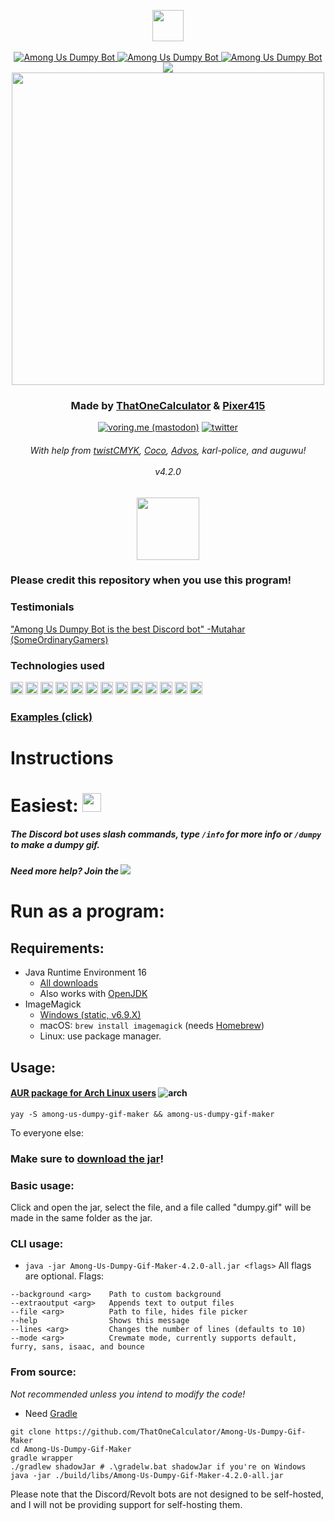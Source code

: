 <p align="center">
   <a href="https://discord.com/api/oauth2/authorize?client_id=847164104161361921&permissions=117760&scope=bot%20applications.commands" target="blank"><img src="https://shields.io/badge/invite_the-discord_bot-5865F2?logo=discord&style=for-the-badge" height="50"/></a>
   <!--<br>
   <a href="https://app.revolt.chat/bot/01FQ1AMSEKYQM3Z7ZNJZVQ3DNA" target="blank"><img src="https://shields.io/badge/invite_the-revolt_bot-FC4454?logo=rakuten&style=for-the-badge" height="35"/></a>-->
   <br><br>
   <a href="https://top.gg/bot/847164104161361921/">
      <img src="https://top.gg/api/widget/status/847164104161361921.svg" alt="Among Us Dumpy Bot" />
   </a> <a href="https://top.gg/bot/847164104161361921/">
      <img src="https://top.gg/api/widget/servers/847164104161361921.svg" alt="Among Us Dumpy Bot" />
   </a> <a href="https://top.gg/bot/847164104161361921/">
      <img src="https://top.gg/api/widget/upvotes/847164104161361921.svg" alt="Among Us Dumpy Bot" />
   </a>
   <a href="https://discord.gg/Z7UZPR3bbW/">
      <img src="https://img.shields.io/discord/716364441658327120?&color=5865f2&logo=discord&logoColor=ffffff&label=support%20server"/>
   </a>
   <br>
  <a href="https://dumpy.t1c.dev"><img align="center" src="https://user-images.githubusercontent.com/44733677/147306225-acb0d9e9-8f4d-4f68-8f4a-eb2258556f07.png" width="500"/></a>
</p>

<h3 align="center">Made by <a href="https://t1c.dev">ThatOneCalculator</a> & <a href="https://twitter.com/pixer415">Pixer415</a></h3>
<p align="center">
   <a href="https://voring.me/@thatonecalculator" target="blank"><img src="https://shields.io/badge/follow-@thatonecalculator-3088D4?logo=mastodon&style=for-the-badge" alt="voring.me (mastodon)"/></a>
 <a href="https://twitter.com/pixer415" target="blank"><img src="https://shields.io/badge/follow-@pixer415-1DA1F2?logo=twitter&style=for-the-badge" alt="twitter"/></a>
<h6 align="center"> With help from <a href="https://twitter.com/twistCMYK">twistCMYK</a>, <a href="https://twitter.com/CocotheMunchkin">Coco</a>, <a href="https://twitter.com/AdvosArt">Advos</a>, karl-police, and auguwu!<br><br>v4.2.0</h6>
<div align="center"> <img src="https://cdn.discordapp.com/icons/849516341933506561/a_d4c89d8bd30a116e8ea3808478f73387.gif" height=100></div>
</p>

### Please credit this repository when you use this program!

### Testimonials

["Among Us Dumpy Bot is the best Discord bot" -Mutahar (SomeOrdinaryGamers)](https://youtube.com/clip/Ugkxu7XdTjB6B15ZLTeorgE5x-0rT1IsOD4X)

### Technologies used
<a href="https://java.com"><img src="https://www.vectorlogo.zone/logos/java/java-icon.svg" height=20/></a> <a href="https://gradle.com"><img src="https://gradle.com/wp-content/themes/fuel/assets/img/branding/gradle-elephant-icon-dark-green.svg" height=20/></a> <a href="https://imperceptiblethoughts.com/shadow/"><img src="https://imperceptiblethoughts.com/shadow/logo.svg" height=20/></a> <a href="https://commons.apache.org/proper/commons-cli/"><img src="https://cdn.discordapp.com/attachments/810799100940255260/923746275000713286/New_Project.png" height=20/></a> <a href="https://python.org"><img src="https://upload.wikimedia.org/wikipedia/commons/thumb/c/c3/Python-logo-notext.svg/1200px-Python-logo-notext.svg.png" height=20/></a> <a href="https://disnake.dev"><img src="https://disnake.dev/assets/disnake-logo.png" height=20/></a> <a href="https://python-pillow.org/"><img src="https://cdn.discordapp.com/attachments/810799100940255260/923769606387146843/pillow.png" height=20/></a> <a href="https://github.com/mongodb/mongo-python-driver"><img src="https://cdn.discordapp.com/attachments/810799100940255260/923740541181624360/mongodb_logo_icon_170943.svg" height=20/></a> <a href="https://statcord.com"><img src="https://cdn.discordapp.com/attachments/810799100940255260/923742999542910976/ezgif-3-e69063bb05.png" height=20/></a> <a href="https://some-random-api.ml/"><img src="https://cdn.discordapp.com/icons/486116455163625513/68ca7ead0e6b911e6226f18173447e7a.webp?size=160" height=20/></a> <a href="https://top.gg"><img src="https://blog.top.gg/favicon.png" height=20/></a> <a href="https://github.com/Zomatree/revolt.py"><img src="https://autumn.revolt.chat/avatars/moybD3MktHvEGZOqAFLqsYL2kV3OvxeY9VFg0Ngr9l/48a96d2d7237a779a127c3ca89c6f476.png" height=20/></a> <a href="https://shields.io/"><img src="https://avatars.githubusercontent.com/u/6254238?s=200&v=4" height=20 /></a>

### [Examples (click)](https://dumpy.t1c.dev/examples)

# Instructions

# Easiest: <a href="https://discord.com/api/oauth2/authorize?client_id=847164104161361921&permissions=117760&scope=bot%20applications.commands" target="blank"><img src="https://shields.io/badge/invite_the-discord_bot-5865F2?logo=discord&style=for-the-badge" height="30"/></a><!-- or <a href="https://app.revolt.chat/bot/01FQ1AMSEKYQM3Z7ZNJZVQ3DNA" target="blank"><img src="https://shields.io/badge/invite_the-revolt_bot-FC4454?logo=rakuten&style=for-the-badge" height="25"/></a>-->
##### The Discord bot uses slash commands, type `/info` for more info or `/dumpy` to make a dumpy gif.
##### Need more help? Join the <a href="https://discord.gg/Z7UZPR3bbW/"><img src="https://img.shields.io/discord/716364441658327120?style=flat-square&color=5865f2&logo=discord&logoColor=ffffff&label=support%20server!"/></a>
<!--##### The Revolt bot uses the `!!` prefix, type `!!help` in Revolt for more info.-->

# Run as a program:
## Requirements:
- Java Runtime Environment 16
    - [All downloads](https://www.oracle.com/java/technologies/javase-jdk16-downloads.html)
    - Also works with [OpenJDK](https://adoptopenjdk.net/releases.html?variant=openjdk16&jvmVariant=hotspot)
- ImageMagick
    - [Windows (static, v6.9.X)](https://archive.org/download/image-magick-6.9.12-19-q-16-x-64-static/ImageMagick-6.9.12-19-Q16-x64-static.exe)
    - macOS: `brew install imagemagick` (needs [Homebrew](https://brew.sh/))
    - Linux: use package manager.

## Usage:

#### [AUR package for Arch Linux users](https://aur.archlinux.org/packages/among-us-dumpy-gif-maker/) ![arch](https://media.discordapp.net/attachments/810799100940255260/838491685892784178/ezgif-6-fd025aa8c722.png)
`yay -S among-us-dumpy-gif-maker && among-us-dumpy-gif-maker`

To everyone else:

### Make sure to [download the jar](https://github.com/ThatOneCalculator/Among-Us-Dumpy-Gif-Maker/releases/download/v4.2.0/Among-Us-Dumpy-Gif-Maker-4.2.0-all.jar)!

### Basic usage:
Click and open the jar, select the file, and a file called "dumpy.gif" will be made in the same folder as the jar.

### CLI usage:
- `java -jar Among-Us-Dumpy-Gif-Maker-4.2.0-all.jar <flags>`
All flags are optional.
Flags:
```
--background <arg>    Path to custom background
--extraoutput <arg>   Appends text to output files
--file <arg>          Path to file, hides file picker
--help                Shows this message
--lines <arg>         Changes the number of lines (defaults to 10)
--mode <arg>          Crewmate mode, currently supports default, furry, sans, isaac, and bounce
```

### From source:
*Not recommended unless you intend to modify the code!*
- Need [Gradle](https://gradle.org/)
```
git clone https://github.com/ThatOneCalculator/Among-Us-Dumpy-Gif-Maker
cd Among-Us-Dumpy-Gif-Maker
gradle wrapper
./gradlew shadowJar # .\gradelw.bat shadowJar if you're on Windows
java -jar ./build/libs/Among-Us-Dumpy-Gif-Maker-4.2.0-all.jar
```

Please note that the Discord/Revolt bots are not designed to be self-hosted, and I will not be providing support for self-hosting them.
